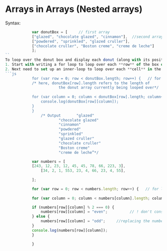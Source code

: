 # Arrays in Arrays (Nested arrays)
Syntax:
```js
			var donutBox = [     // first array
  			["glazed", "chocolate glazed", "cinnamon"],  //second array
  			["powdered", "sprinkled", "glazed cruller"],
  			["chocolate cruller", "Boston creme", "creme de leche"]
			];
``
To loop over the donut box and display each donut (along with its position in the box!):
1. Start with writing a for loop to loop over each **row** of the box of donuts
2. Next need to set up an inner-loop to loop over each **cell** in the arrays.
```js			
            for (var row = 0; row < donutBox.length; row++) {   // for loop for each row
			/* here, donutBox[row].length refers to the length of 
                        the donut array currently being looped over*/
  
			for (var column = 0; column < donutBox[row].length; column++) {  //for loop for each cell
    			console.log(donutBox[row][column]);
  			}
			}
				/* Output   	"glazed"
						"chocolate glazed"
						"cinnamon"
						"powdered"
						"sprinkled"
						"glazed cruller"
						"chocolate cruller"
						"Boston creme"
						"creme de leche”*/

```
```js
			var numbers = [
  			[243, 12, 23, 12, 45, 45, 78, 66, 223, 3],
    			[34, 2, 1, 553, 23, 4, 66, 23, 4, 55],
    
			];

			for (var row = 0; row < numbers.length; row++) {   // for loop for each row
  
			for (var column = 0; column < numbers[column].length; column++) {    //for loop for each column

			if (numbers[row][column] % 2 === 0) {
    			numbers[row][column] = "even";    		// ! don't console.log (it will just print to console and not/ 				change the array), instead you need to replace the numbers with a string by assigning the value
			} else {
    			numbers[row][column] = "odd";     //replacing the numbers with a string
			}
			console.log(numbers[row][column]);
			}

			}
```
